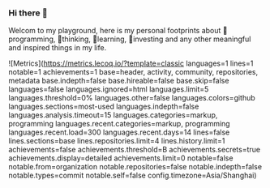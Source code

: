 ### Hi there 👋

Welcom to my playground, here is my personal footprints about 🔭programming, 🌱thinking, 👯learning, 🤔investing and any other meaningful and inspired things in my life.

<!-- 
<div align="left"> <img height="137px" src="https://github-readme-stats.vercel.app/api?username=jxs1211&hide_title=true&hide_border=true&show_icons=trueline_height=21&text_color=000&icon_color=000&bg_color=0,ea6161,ffc64d,fffc4d,52fa5a&theme=graywhite" /> </div>

<div align="left"> <img src="https://github-readme-stats.vercel.app/api/top-langs/?username=jxs1211&hide_title=true&hide_border=true&layout=compact&langs_count=6&text_color=000&icon_color=fff&bg_color=0,52fa5a,4dfcff,c64dff&theme=graywhite" /> </div>

<div align="left"> <img src="https://github-profile-trophy.vercel.app/?username=jxs1211" /> </div>

<div align="left"> <img src="https://github-readme-streak-stats.herokuapp.com/?user=jxs1211" /> </div>
 -->
 
![Metrics](https://metrics.lecoq.io/?template=classic
languages=1
lines=1
notable=1
achievements=1
base=header, activity, community, repositories, metadata
base.indepth=false
base.hireable=false
base.skip=false
languages=false
languages.ignored=html
languages.limit=5
languages.threshold=0%
languages.other=false
languages.colors=github
languages.sections=most-used
languages.indepth=false
languages.analysis.timeout=15
languages.categories=markup, programming
languages.recent.categories=markup, programming
languages.recent.load=300
languages.recent.days=14
lines=false
lines.sections=base
lines.repositories.limit=4
lines.history.limit=1
achievements=false
achievements.threshold=B
achievements.secrets=true
achievements.display=detailed
achievements.limit=0
notable=false
notable.from=organization
notable.repositories=false
notable.indepth=false
notable.types=commit
notable.self=false
config.timezone=Asia/Shanghai)
